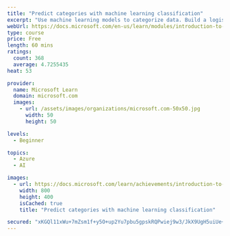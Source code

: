 ```yaml
---
title: "Predict categories with machine learning classification"
excerpt: "Use machine learning models to categorize data. Build a logistic regression model and support vector machine models to predict categories like win/loss and tree species."
webUrl: https://docs.microsoft.com/en-us/learn/modules/introduction-to-classification/
type: course
price: Free
length: 60 mins
ratings:
  count: 368
  average: 4.7255435
heat: 53

provider:
  name: Microsoft Learn
  domain: microsoft.com
  images:
    - url: /assets/images/organizations/microsoft.com-50x50.jpg
      width: 50
      height: 50

levels:
  - Beginner

topics:
  - Azure
  - AI

images:
  - url: https://docs.microsoft.com/learn/achievements/introduction-to-classification-social.png
    width: 800
    height: 400
    isCached: true
    title: "Predict categories with machine learning classification"

secured: "xKGQl11xWu+7mZsm1f+y5O+up2Yu7pbu5gpskRQPwiej9w3/JkX9UgH5uiUe+WQV5672Iu4Vby7ufXp7cZNKZOzqSY035ElcwhV9qeYmeBrA0BQ8/omo8VJoQmCVCGvJlFNtM3wJGcl7Ys6PnwgkGAVRe/I1sESjU9xrKKH1IGHmr3pZKQK+jlRI0gHbSUewkISBoXGg4bOcaqMp0BnYrEkW/e2swiwkZltMU+JXE2cQ7wPnrC+izZ/5MfvMyEIkShOuBFpOWlO3al+C8XlNA3kH+fAx9kFzzfxsAc0R7oNDbYv4o9zGBXKgEmg9GzpnJxw3RTJptMttWqBU5tTvwjYW7zs6ad4mMBMeLxrwq9H+h66JpCBH1OOOIVZlaf6y81jEBlX0IYx4RmlvEosy8g==;i8aPjrHSIonfOv8K6OzQzg=="
---
```


